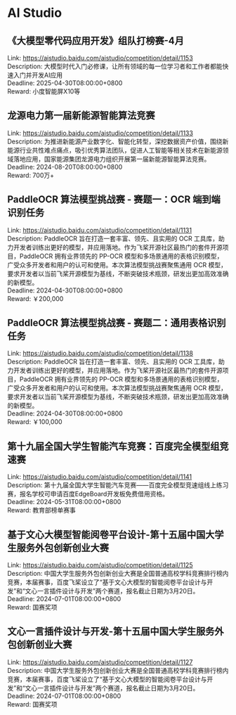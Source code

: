 # AI Studio



## 《大模型零代码应用开发》组队打榜赛-4月

Link: https://aistudio.baidu.com/aistudio/competition/detail/1153  
Description: 大模型时代入门必修课，让所有领域的每一位学习者和工作者都能快速入门并开发AI应用  
Deadline: 2025-04-30T08:00:00+0800  
Reward: 小度智能屏X10等  


## 龙源电力第一届新能源智能算法竞赛

Link: https://aistudio.baidu.com/aistudio/competition/detail/1133  
Description: 为推进新能源产业数字化、智能化转型，深挖数据资产价值，围绕新能源行业共性难点痛点，吸引优秀算法团队，促进人工智能等相关技术在新能源领域落地应用，国家能源集团龙源电力组织开展第一届新能源智能算法竞赛。  
Deadline: 2024-08-20T08:00:00+0800  
Reward: 700万+  


## PaddleOCR 算法模型挑战赛 - 赛题一：OCR 端到端识别任务

Link: https://aistudio.baidu.com/aistudio/competition/detail/1131  
Description: PaddleOCR 旨在打造一套丰富、领先、且实用的 OCR 工具库，助力开发者训练出更好的模型，并应用落地。作为飞桨开源社区最热门的套件开源项目，PaddleOCR 拥有业界领先的 PP-OCR 模型和多场景通用的表格识别模型，广受众多开发者和用户的认可和使用。本次算法模型挑战赛聚焦通用 OCR 模型，要求开发者以当前飞桨开源模型为基线，不断突破技术瓶颈，研发出更加高效准确的新模型。  
Deadline: 2024-04-30T08:00:00+0800  
Reward: ￥200,000  


## PaddleOCR 算法模型挑战赛 - 赛题二：通用表格识别任务

Link: https://aistudio.baidu.com/aistudio/competition/detail/1138  
Description: PaddleOCR 旨在打造一套丰富、领先、且实用的 OCR 工具库，助力开发者训练出更好的模型，并应用落地。作为飞桨开源社区最热门的套件开源项目，PaddleOCR 拥有业界领先的 PP-OCR 模型和多场景通用的表格识别模型，广受众多开发者和用户的认可和使用。本次算法模型挑战赛聚焦通用 OCR 模型，要求开发者以当前飞桨开源模型为基线，不断突破技术瓶颈，研发出更加高效准确的新模型。  
Deadline: 2024-04-30T08:00:00+0800  
Reward: ￥100,000  


## 第十九届全国大学生智能汽车竞赛：百度完全模型组竞速赛

Link: https://aistudio.baidu.com/aistudio/competition/detail/1141  
Description: 第十九届全国大学生智能汽车竞赛——百度完全模型竞速组线上练习赛，报名学校可申请百度EdgeBoard开发板免费借用资格。  
Deadline: 2024-05-31T08:00:00+0800  
Reward: 教育部榜单赛事  


## 基于文心大模型智能阅卷平台设计-第十五届中国大学生服务外包创新创业大赛

Link: https://aistudio.baidu.com/aistudio/competition/detail/1125  
Description: 中国大学生服务外包创新创业大赛是全国普通高校学科竞赛排行榜内竞赛，本届赛事，百度飞桨设立了“基于文心大模型的智能阅卷平台设计与开发”和“文心一言插件设计与开发”两个赛道，报名截止日期为3月20日。  
Deadline: 2024-07-01T08:00:00+0800  
Reward: 国赛奖项  


## 文心一言插件设计与开发-第十五届中国大学生服务外包创新创业大赛

Link: https://aistudio.baidu.com/aistudio/competition/detail/1127  
Description: 中国大学生服务外包创新创业大赛是全国普通高校学科竞赛排行榜内竞赛，本届赛事，百度飞桨设立了“基于文心大模型的智能阅卷平台设计与开发”和“文心一言插件设计与开发”两个赛道，报名截止日期为3月20日。  
Deadline: 2024-07-01T08:00:00+0800  
Reward: 国赛奖项  

